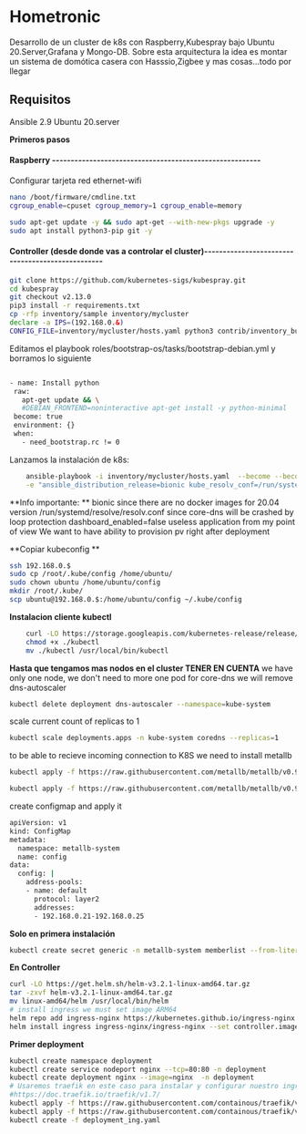 # Hometronic

Desarrollo de un cluster de k8s con Raspberry,Kubespray bajo Ubuntu 20.Server,Grafana y Mongo-DB.
Sobre esta arquitectura la idea es montar un sistema de domótica casera con Hasssio,Zigbee y mas cosas...todo por llegar


## **Requisitos**

Ansible 2.9
Ubuntu 20.server

**Primeros pasos**



#### Raspberry     --------------------------------------------------------
Configurar tarjeta red ethernet-wifi

```bash
nano /boot/firmware/cmdline.txt
cgroup_enable=cpuset cgroup_memory=1 cgroup_enable=memory
```

```bash
sudo apt-get update -y && sudo apt-get --with-new-pkgs upgrade -y
sudo apt install python3-pip git -y
```

#### Controller (desde donde vas a controlar el cluster)-------------------------------------------------

```bash
git clone https://github.com/kubernetes-sigs/kubespray.git
cd kubespray
git checkout v2.13.0
pip3 install -r requirements.txt
cp -rfp inventory/sample inventory/mycluster
declare -a IPS=(192.168.0.&)
CONFIG_FILE=inventory/mycluster/hosts.yaml python3 contrib/inventory_builder/inventory.py ${IPS[@]}
```
Editamos el playbook roles/bootstrap-os/tasks/bootstrap-debian.yml y borramos lo siguiente
 ```bash

- name: Install python
  raw:
    apt-get update && \
    #DEBIAN_FRONTEND=noninteractive apt-get install -y python-minimal
  become: true
  environment: {}
  when:
    - need_bootstrap.rc != 0
```

Lanzamos la instalación de k8s: 
```bash
    ansible-playbook -i inventory/mycluster/hosts.yaml  --become --become-user=root cluster.yml \
    -e "ansible_distribution_release=bionic kube_resolv_conf=/run/systemd/resolve/resolv.conf local_path_provisioner_enabled=true"
```

**Info importante: **
 bionic since there are no docker images for 20.04 version
  /run/systemd/resolve/resolv.conf since core-dns will be crashed by loop protection
 dashboard_enabled=false useless application from my point of view
 We want to have ability to provision pv right after deployment

**Copiar kubeconfig **
```bash
ssh 192.168.0.$
sudo cp /root/.kube/config /home/ubuntu/
sudo chown ubuntu /home/ubuntu/config
mkdir /root/.kube/
scp ubuntu@192.168.0.$:/home/ubuntu/config ~/.kube/config
```

**Instalacion cliente kubectl**
```bash
    curl -LO https://storage.googleapis.com/kubernetes-release/release/v1.18.0/bin/linux/amd64/kubectl
    chmod +x ./kubectl
    mv ./kubectl /usr/local/bin/kubectl
```


**Hasta que tengamos mas nodos en el cluster  TENER EN CUENTA**
 we have only one node,  we don't need to more one pod for core-dns
we will remove dns-autoscaler
```bash
kubectl delete deployment dns-autoscaler --namespace=kube-system
```
scale current count of replicas to 1
```bash
kubectl scale deployments.apps -n kube-system coredns --replicas=1
```

to be able to recieve incoming connection to K8S we need to install metallb
```bash
kubectl apply -f https://raw.githubusercontent.com/metallb/metallb/v0.9.3/manifests/namespace.yaml
```
```bash
kubectl apply -f https://raw.githubusercontent.com/metallb/metallb/v0.9.3/manifests/metallb.yaml
```

create configmap and apply it
```bash
apiVersion: v1
kind: ConfigMap
metadata:
  namespace: metallb-system
  name: config
data:
  config: |
    address-pools:
    - name: default
      protocol: layer2
      addresses:
      - 192.168.0.21-192.168.0.25
```

**Solo en primera instalación**
```bash
kubectl create secret generic -n metallb-system memberlist --from-literal=secretkey="$(openssl rand -base64 128)"
```
**En Controller**
```bash
curl -LO https://get.helm.sh/helm-v3.2.1-linux-amd64.tar.gz
tar -zxvf helm-v3.2.1-linux-amd64.tar.gz
mv linux-amd64/helm /usr/local/bin/helm
# install ingress we must set image ARM64
helm repo add ingress-nginx https://kubernetes.github.io/ingress-nginx
helm install ingress ingress-nginx/ingress-nginx --set controller.image.repository="quay.io/kubernetes-ingress-controller/nginx-ingress-controller-arm64"
```

**Primer deployment**
```bash
kubectl create namespace deployment
kubectl create service nodeport nginx --tcp=80:80 -n deployment
kubectl create deployment nginx --image=nginx  -n deployment
# Usaremos traefik en este caso para instalar y configurar nuestro ingress
#https://doc.traefik.io/traefik/v1.7/
kubectl apply -f https://raw.githubusercontent.com/containous/traefik/v1.7/examples/k8s/traefik-rbac.yaml
kubectl apply -f https://raw.githubusercontent.com/containous/traefik/v1.7/examples/k8s/traefik-ds.yaml
kubectl create -f deployment_ing.yaml
